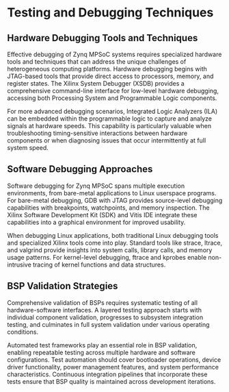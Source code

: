 # Testing and Debugging Techniques

## Hardware Debugging Tools and Techniques

Effective debugging of Zynq MPSoC systems requires specialized hardware tools and techniques that can address the unique challenges of heterogeneous computing platforms. Hardware debugging begins with JTAG-based tools that provide direct access to processors, memory, and register states. The Xilinx System Debugger (XSDB) provides a comprehensive command-line interface for low-level hardware debugging, accessing both Processing System and Programmable Logic components.

For more advanced debugging scenarios, Integrated Logic Analyzers (ILA) can be embedded within the programmable logic to capture and analyze signals at hardware speeds. This capability is particularly valuable when troubleshooting timing-sensitive interactions between hardware components or when diagnosing issues that occur intermittently at full system speed.

## Software Debugging Approaches

Software debugging for Zynq MPSoC spans multiple execution environments, from bare-metal applications to Linux userspace programs. For bare-metal debugging, GDB with JTAG provides source-level debugging capabilities with breakpoints, watchpoints, and memory inspection. The Xilinx Software Development Kit (SDK) and Vitis IDE integrate these capabilities into a graphical environment for improved usability.

When debugging Linux applications, both traditional Linux debugging tools and specialized Xilinx tools come into play. Standard tools like strace, ltrace, and valgrind provide insights into system calls, library calls, and memory usage patterns. For kernel-level debugging, ftrace and kprobes enable non-intrusive tracing of kernel functions and data structures.

## BSP Validation Strategies

Comprehensive validation of BSPs requires systematic testing of all hardware-software interfaces. A layered testing approach starts with individual component validation, progresses to subsystem integration testing, and culminates in full system validation under various operating conditions.

Automated test frameworks play an essential role in BSP validation, enabling repeatable testing across multiple hardware and software configurations. Test automation should cover bootloader operations, device driver functionality, power management features, and system performance characteristics. Continuous integration pipelines that incorporate these tests ensure that BSP quality is maintained across development iterations.
